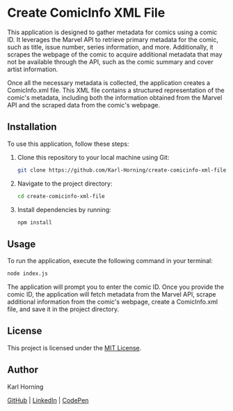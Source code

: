 # Create ComicInfo XML File

This application is designed to gather metadata for comics using a comic ID. It leverages the Marvel API to retrieve primary metadata for the comic, such as title, issue number, series information, and more. Additionally, it scrapes the webpage of the comic to acquire additional metadata that may not be available through the API, such as the comic summary and cover artist information.

Once all the necessary metadata is collected, the application creates a ComicInfo.xml file. This XML file contains a structured representation of the comic's metadata, including both the information obtained from the Marvel API and the scraped data from the comic's webpage.

## Installation

To use this application, follow these steps:

1. Clone this repository to your local machine using Git:

   ```bash
   git clone https://github.com/Karl-Horning/create-comicinfo-xml-file
   ```

2. Navigate to the project directory:

   ```bash
   cd create-comicinfo-xml-file
   ```

3. Install dependencies by running:

   ```bash
   npm install
   ```

## Usage

To run the application, execute the following command in your terminal:

```bash
node index.js
```

The application will prompt you to enter the comic ID. Once you provide the comic ID, the application will fetch metadata from the Marvel API, scrape additional information from the comic's webpage, create a ComicInfo.xml file, and save it in the project directory.

## License

This project is licensed under the [MIT License](LICENSE).

## Author

Karl Horning

[GitHub](https://github.com/Karl-Horning/) | [LinkedIn](https://www.linkedin.com/in/karl-horning/) | [CodePen](https://codepen.io/karlhorning)